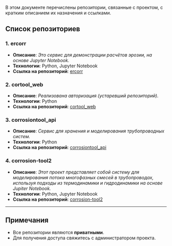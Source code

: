 В этом документе перечислены репозитории, связанные с проектом, с кратким описанием их назначения и ссылками.

## Список репозиториев

### 1. **ercorr**
- **Описание**: *Это сервис для демонстрации расчётов эрозии, на основе Jupyter Notebook.*
- **Технологии**: Python, Jupyter Notebook
- **Ссылка на репозиторий**: [ercorr](https://github.com/IT-spec-poly/ercorr.git)

### 2. **cortool_web**
- **Описание**: *Реализована авторизация (устаревший репозиторий).*
- **Технологии**: Python
- **Ссылка на репозиторий**: [cortool_web](https://github.com/IT-spec-poly/cortool_web.git)

### 3. **corrosiontool_api**
- **Описание**: *Сервис для хранения и моделирования трубопроводных систем.*
- **Технологии**: Python
- **Ссылка на репозиторий**: [corrosiontool_api](https://github.com/IT-spec-poly/corrosiontool_api.git)

### 4. **corrosion-tool2**
- **Описание**: *Этот проект представляет собой систему для моделирования потока многофазных смесей в трубопроводах, используя подходы из термодинамики и гидродинамики на основе Jupiter Notebook.*
- **Технологии**: Python, Jupyter Notebook
- **Ссылка на репозиторий**: [corrosion-tool2](https://github.com/IT-spec-poly/corrosion-tool2.git)

---

## Примечания

- Все репозитории являются **приватными**.
- Для получения доступа свяжитесь с администратором проекта.
